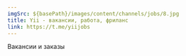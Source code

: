 ```yaml
---
imgSrc: ${basePath}/images/content/channels/jobs/8.jpg
title: Yii - вакансии, работа, фриланс
link: https://t.me/yiijobs
---
```


Вакансии и заказы

